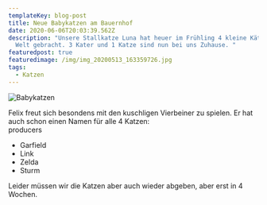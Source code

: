 ```yaml
---
templateKey: blog-post
title: Neue Babykatzen am Bauernhof
date: 2020-06-06T20:03:39.562Z
description: "Unsere Stallkatze Luna hat heuer im Frühling 4 kleine Kätzchen zur
  Welt gebracht. 3 Kater und 1 Katze sind nun bei uns Zuhause. "
featuredpost: true
featuredimage: /img/img_20200513_163359726.jpg
tags:
  - Katzen
---
```

![Babykatzen](/img/img_20200513_163359726.jpg)

Felix freut sich besondens mit den kuschligen Vierbeiner zu spielen. Er hat auch schon einen Namen für alle 4 Katzen: \
producers

* Garfield
* Link
* Zelda
* Sturm

Leider müssen wir die Katzen aber auch wieder abgeben, aber erst in 4 Wochen.